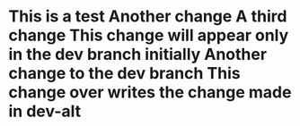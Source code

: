 This is a test
Another change
A third change
This change will appear only in the dev branch initially
Another change to the dev branch
This change over writes the change made in dev-alt
=======
